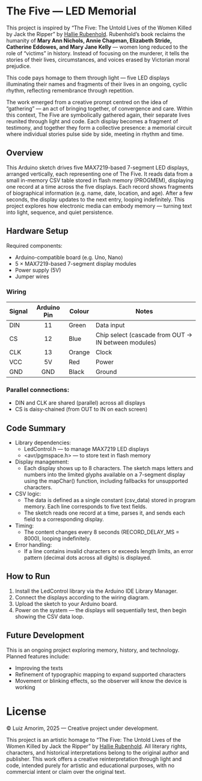 # The Five — LED Memorial
This project is inspired by “The Five: The Untold Lives of the Women Killed by Jack the Ripper” by [Hallie Rubenhold](https://hallierubenhold.com).
Rubenhold’s book reclaims the humanity of **Mary Ann Nichols, Annie Chapman, Elizabeth Stride, Catherine Eddowes, and Mary Jane Kelly** — women long reduced to the role of “victims” in history. Instead of focusing on the murderer, it tells the stories of their lives, circumstances, and voices erased by Victorian moral prejudice.

This code pays homage to them through light — five LED displays illuminating their names and fragments of their lives in an ongoing, cyclic rhythm, reflecting remembrance through repetition.

The work emerged from a creative prompt centred on the idea of “gathering” — an act of bringing together, of convergence and care. Within this context, The Five are symbolically gathered again, their separate lives reunited through light and code. Each display becomes a fragment of testimony, and together they form a collective presence: a memorial circuit where individual stories pulse side by side, meeting in rhythm and time.

## Overview
This Arduino sketch drives five MAX7219-based 7-segment LED displays, arranged vertically, each representing one of The Five. It reads data from a small in-memory CSV table stored in flash memory (PROGMEM), displaying one record at a time across the five displays.
Each record shows fragments of biographical information (e.g. name, date, location, and age). After a few seconds, the display updates to the next entry, looping indefinitely.
This project explores how electronic media can embody memory — turning text into light, sequence, and quiet persistence.

## Hardware Setup
Required components:
- Arduino-compatible board (e.g. Uno, Nano)
- 5 × MAX7219-based 7-segment display modules
- Power supply (5V)
- Jumper wires

### Wiring

| Signal | Arduino Pin | Colour | Notes |
| ------- | :---: | ------- | ------ |
| DIN | 11 | Green | Data input |
| CS | 12 | Blue | Chip select (cascade from OUT → IN between modules) |
| CLK | 13 | Orange | Clock |
| VCC | 5V | Red | Power |
| GND | GND | Black | Ground |

### Parallel connections:
- DIN and CLK are shared (parallel) across all displays
- CS is daisy-chained (from OUT to IN on each screen)

## Code Summary
- Library dependencies:
    - LedControl.h — to manage MAX7219 LED displays
    - <avr/pgmspace.h> — to store text in flash memory
- Display management:
    - Each display shows up to 8 characters. The sketch maps letters and numbers into the limited glyphs available on a 7-segment display using the mapChar() function, including fallbacks for unsupported characters.
- CSV logic:
    -   The data is defined as a single constant (csv_data) stored in program memory. Each line corresponds to five text fields.
    - The sketch reads one record at a time, parses it, and sends each field to a corresponding display.
- Timing:
    - The content changes every 8 seconds (RECORD_DELAY_MS = 8000), looping indefinitely.
- Error handling:
    - If a line contains invalid characters or exceeds length limits, an error pattern (decimal dots across all digits) is displayed.

## How to Run
1. Install the LedControl library via the Arduino IDE Library Manager.
2. Connect the displays according to the wiring diagram.
3. Upload the sketch to your Arduino board.
4. Power on the system — the displays will sequentially test, then begin showing the CSV data loop.

## Future Development
This is an ongoing project exploring memory, history, and technology. Planned features include:
- Improving the texts
- Refinement of typographic mapping to expand supported characters
- Movement or blinking effects, so the observer will know the device is working

# License
© Luiz Amorim, 2025 — Creative project under development.

This project is an artistic homage to “The Five: The Untold Lives of the Women Killed by Jack the Ripper” by [Hallie Rubenhold](https://hallierubenhold.com).
All literary rights, characters, and historical interpretations belong to the original author and publisher.
This work offers a creative reinterpretation through light and code, intended purely for artistic and educational purposes, with no commercial intent or claim over the original text.